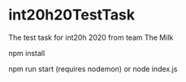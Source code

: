 # int20h20TestTask
The test task for int20h 2020 from team The Milk

npm install

npm run start (requires nodemon)
or
node index.js
